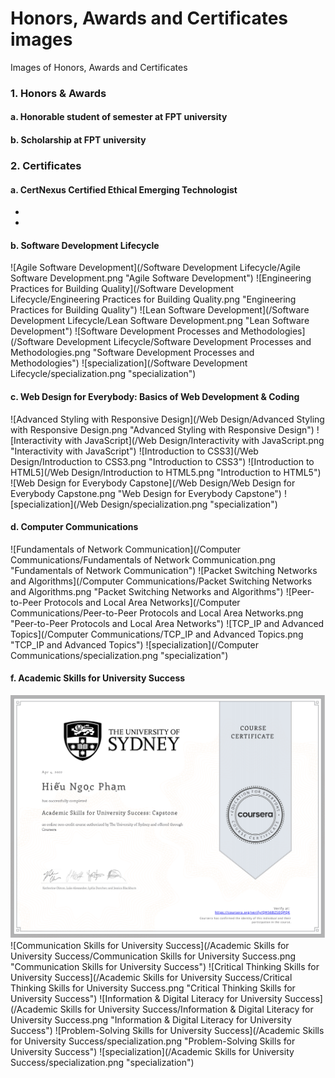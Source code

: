 # Honors, Awards and Certificates images
Images of Honors, Awards and Certificates
### 1. Honors & Awards
#### a. Honorable student of semester at FPT university

#### b. Scholarship at FPT university 


### 2. Certificates
#### a. CertNexus Certified Ethical Emerging Technologist
-
-

#### b. Software Development Lifecycle 
![Agile Software Development](/Software Development Lifecycle/Agile Software Development.png "Agile Software Development")
![Engineering Practices for Building Quality](/Software Development Lifecycle/Engineering Practices for Building Quality.png "Engineering Practices for Building Quality")
![Lean Software Development](/Software Development Lifecycle/Lean Software Development.png "Lean Software Development")
![Software Development Processes and Methodologies](/Software Development Lifecycle/Software Development Processes and Methodologies.png "Software Development Processes and Methodologies")
![specialization](/Software Development Lifecycle/specialization.png "specialization")

#### c. Web Design for Everybody: Basics of Web Development & Coding
![Advanced Styling with Responsive Design](/Web Design/Advanced Styling with Responsive Design.png "Advanced Styling with Responsive Design")
![Interactivity with JavaScript](/Web Design/Interactivity with JavaScript.png "Interactivity with JavaScript")
![Introduction to CSS3](/Web Design/Introduction to CSS3.png "Introduction to CSS3")
![Introduction to HTML5](/Web Design/Introduction to HTML5.png "Introduction to HTML5")
![Web Design for Everybody Capstone](/Web Design/Web Design for Everybody Capstone.png "Web Design for Everybody Capstone")
![specialization](/Web Design/specialization.png "specialization")

#### d. Computer Communications
![Fundamentals of Network Communication](/Computer Communications/Fundamentals of Network Communication.png "Fundamentals of Network Communication")
![Packet Switching Networks and Algorithms](/Computer Communications/Packet Switching Networks and Algorithms.png "Packet Switching Networks and Algorithms")
![Peer-to-Peer Protocols and Local Area Networks](/Computer Communications/Peer-to-Peer Protocols and Local Area Networks.png "Peer-to-Peer Protocols and Local Area Networks")
![TCP_IP and Advanced Topics](/Computer Communications/TCP_IP and Advanced Topics.png "TCP_IP and Advanced Topics")
![specialization](/Computer Communications/specialization.png "specialization")

#### f. Academic Skills for University Success
![Capstone](/Academic_Skills_for_University_Success/Capstone.png "Capstone")
![Communication Skills for University Success](/Academic Skills for University Success/Communication Skills for University Success.png "Communication Skills for University Success")
![Critical Thinking Skills for University Success](/Academic Skills for University Success/Critical Thinking Skills for University Success.png "Critical Thinking Skills for University Success")
![Information & Digital Literacy for University Success](/Academic Skills for University Success/Information & Digital Literacy for University Success.png "Information & Digital Literacy for University Success")
![Problem-Solving Skills for University Success](/Academic Skills for University Success/specialization.png "Problem-Solving Skills for University Success")
![specialization](/Academic Skills for University Success/specialization.png "specialization")